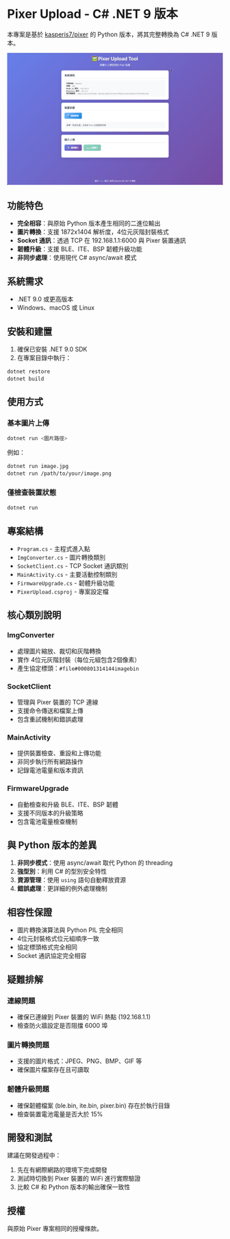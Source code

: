 # Pixer Upload - C# .NET 9 版本
本專案是基於 [kasperis7/pixer](https://github.com/kasperis7/pixer) 的 Python 版本，將其完整轉換為 C# .NET 9 版本。

![2025-09-09_16-00-01.jpg](2025-09-09_16-00-01.jpg)

## 功能特色

- **完全相容**：與原始 Python 版本產生相同的二進位輸出
- **圖片轉換**：支援 1872x1404 解析度，4位元灰階封裝格式
- **Socket 通訊**：透過 TCP 在 192.168.1.1:6000 與 Pixer 裝置通訊
- **韌體升級**：支援 BLE、ITE、BSP 韌體升級功能
- **非同步處理**：使用現代 C# async/await 模式

## 系統需求

- .NET 9.0 或更高版本
- Windows、macOS 或 Linux

## 安裝和建置

1. 確保已安裝 .NET 9.0 SDK
2. 在專案目錄中執行：

```bash
dotnet restore
dotnet build
```

## 使用方式

### 基本圖片上傳

```bash
dotnet run <圖片路徑>
```

例如：
```bash
dotnet run image.jpg
dotnet run /path/to/your/image.png
```

### 僅檢查裝置狀態

```bash
dotnet run
```

## 專案結構

- `Program.cs` - 主程式進入點
- `ImgConverter.cs` - 圖片轉換類別
- `SocketClient.cs` - TCP Socket 通訊類別
- `MainActivity.cs` - 主要活動控制類別
- `FirmwareUpgrade.cs` - 韌體升級功能
- `PixerUpload.csproj` - 專案設定檔

## 核心類別說明

### ImgConverter
- 處理圖片縮放、裁切和灰階轉換
- 實作 4位元灰階封裝（每位元組包含2個像素）
- 產生協定標頭：`#file#000801314144imagebin`

### SocketClient
- 管理與 Pixer 裝置的 TCP 連線
- 支援命令傳送和檔案上傳
- 包含重試機制和錯誤處理

### MainActivity
- 提供裝置檢查、重設和上傳功能
- 非同步執行所有網路操作
- 記錄電池電量和版本資訊

### FirmwareUpgrade
- 自動檢查和升級 BLE、ITE、BSP 韌體
- 支援不同版本的升級策略
- 包含電池電量檢查機制

## 與 Python 版本的差異

1. **非同步模式**：使用 async/await 取代 Python 的 threading
2. **強型別**：利用 C# 的型別安全特性
3. **資源管理**：使用 `using` 語句自動釋放資源
4. **錯誤處理**：更詳細的例外處理機制

## 相容性保證

- 圖片轉換演算法與 Python PIL 完全相同
- 4位元封裝格式位元組順序一致
- 協定標頭格式完全相同
- Socket 通訊協定完全相容

## 疑難排解

### 連線問題
- 確保已連線到 Pixer 裝置的 WiFi 熱點 (192.168.1.1)
- 檢查防火牆設定是否阻擋 6000 埠

### 圖片轉換問題
- 支援的圖片格式：JPEG、PNG、BMP、GIF 等
- 確保圖片檔案存在且可讀取

### 韌體升級問題
- 確保韌體檔案 (ble.bin, ite.bin, pixer.bin) 存在於執行目錄
- 檢查裝置電池電量是否大於 15%

## 開發和測試

建議在開發過程中：

1. 先在有網際網路的環境下完成開發
2. 測試時切換到 Pixer 裝置的 WiFi 進行實際驗證
3. 比較 C# 和 Python 版本的輸出確保一致性

## 授權

與原始 Pixer 專案相同的授權條款。
